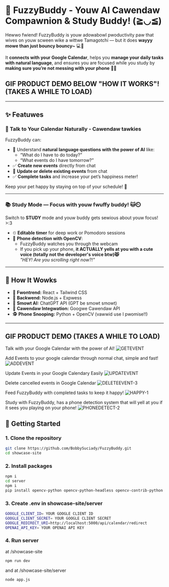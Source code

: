 # 🧸 FuzzyBuddy - Youw AI Cawendaw Compawnion & Study Buddy! (≧◡≦)

Hewwo fwiend! FuzzyBuddy is youw adowabowl pwoductivity paw that wives on youw scween wike a wittwe Tamagotchi — but it does **wayyy mowe than just bouncy bouncy~** 💻💖

It **connects with your Google Calendar**, helps you **manage your daily tasks with natural language**, and ensures you are focused while you study by **making sure you’re not messing with your phone** 👀📱

## GIF PRODUCT DEMO BELOW "HOW IT WORKS"! (TAKES A WHILE TO LOAD)
---


## ✨ Featuwes

### 📅 Talk to Your Calendar Naturally - Cawendaw tawkies
FuzzyBuddy can:
- 🧠 Understand **natural language questions with the power of AI** like:
  - “What do I have to do today?”
  - “What events do I have tomorrow?”
- ✅ **Create new events** directly from chat
- 🔄 **Update or delete existing events** from chat
- ✅ **Complete tasks** and increase your pet’s happiness meter!

Keep your pet happy by staying on top of your schedule! 🐾

---

### 📚 Study Mode — Focus with youw fwuffy buddy! 🐱⏲️

Switch to **STUDY** mode and youw buddy gets sewious about youw focus! >:3

- ⏲ **Editable timer** for deep work or Pomodoro sessions
- 📱 **Phone detection with OpenCV**:
  - FuzzyBuddy watches you through the webcam
  - If you pick up your phone, **it ACTUALLY yells at you with a cute voice (totally not the developer's voice btw)😾**  
    _"HEY! Are you scrolling right now?!"_
---


## 🧠 How It Wowks

- 🐥 **Fwontrend:** React + Tailwind CSS
- 🔧 **Backwend:** Node.js + Expwess
- 🧠 **Smowt AI:** ChatGPT API (GPT be smowt smowt)
- 📅 **Cawendaw Integwation:** Googwe Cawendaw API
- 🕵️ **Phone Snooping:** Python + OpenCV (vawwid use I pwomise!!)

---

## GIF PRODUCT DEMO (TAKES A WHILE TO LOAD)
Talk with your Google Calendar with the power of AI!
![GETEVENT](https://github.com/user-attachments/assets/ff44b102-5b8d-4cc9-aa29-85eab4425621)

Add Events to your google calendar through normal chat, simple and fast!
![ADDEVENT](https://github.com/user-attachments/assets/512d3403-8d30-46d7-b940-f581482a03bb)

Update Events in your Google Calendary Easily
![UPDATEVENT](https://github.com/user-attachments/assets/0c97a45e-f613-4f2f-99ed-95d3eb8b7dfb)

Delete cancelled events in Google Calendar
![DELETEEVENT-3](https://github.com/user-attachments/assets/290da95f-39ee-4475-9057-e5c78f5f6ff1)

Feed FuzzyBuddy with completed tasks to keep it happy!
![HAPPY-1](https://github.com/user-attachments/assets/af8fd5ff-b110-44f0-9483-52075549dba4)

Study with FuzzyBuddy, has a phone detection system that will yell at you if it sees you playing on your phone!
![PHONEDETECT-2](https://github.com/user-attachments/assets/00ae64f8-74b7-4a15-92b6-636f833df892)





## 🚀 Getting Started

### 1. Clone the repository
```bash
git clone https://github.com/BobbySuciady/FuzzyBuddy.git
cd showcase-site
```


### 2. Install packages
```bash
npm i
cd server
npm i
pip install opencv-python opencv-python-headless opencv-contrib-python
```

### 3. Create .env in showcase-site/server
```bash
GOOGLE_CLIENT_ID= YOUR GOOGLE CLIENT ID
GOOGLE_CLIENT_SECRET= YOUR GOOGLE CLIENT SECRET
GOOGLE_REDIRECT_URI=http://localhost:5000/api/calendar/redirect
OPENAI_API_KEY= YOUR OPENAI API KEY
```

### 4. Run server
at /showcase-site
```bash
npm run dev
```
and at /showcase-site/server
```bash
node app.js
```
